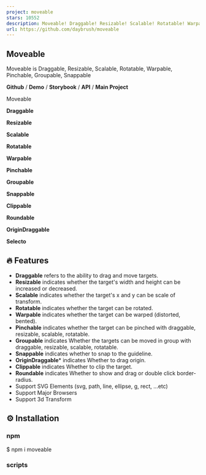```yaml
---
project: moveable
stars: 10552
description: Moveable! Draggable! Resizable! Scalable! Rotatable! Warpable! Pinchable! Groupable! Snappable!
url: https://github.com/daybrush/moveable
---
```


Moveable
--------

Moveable is Draggable, Resizable, Scalable, Rotatable, Warpable, Pinchable, Groupable, Snappable

**Github** / **Demo** / **Storybook** / **API** / **Main Project**

Moveable

**Draggable**

**Resizable**

**Scalable**

**Rotatable**

**Warpable**

**Pinchable**

**Groupable**

**Snappable**

**Clippable**

**Roundable**

**OriginDraggable**

**Selecto**

🔥 Features
-----------

-   **Draggable** refers to the ability to drag and move targets.
-   **Resizable** indicates whether the target's width and height can be increased or decreased.
-   **Scalable** indicates whether the target's x and y can be scale of transform.
-   **Rotatable** indicates whether the target can be rotated.
-   **Warpable** indicates whether the target can be warped (distorted, bented).
-   **Pinchable** indicates whether the target can be pinched with draggable, resizable, scalable, rotatable.
-   **Groupable** indicates Whether the targets can be moved in group with draggable, resizable, scalable, rotatable.
-   **Snappable** indicates whether to snap to the guideline.
-   **OriginDraggable**\* indicates Whether to drag origin.
-   **Clippable** indicates Whether to clip the target.
-   **Roundable** indicates Whether to show and drag or double click border-radius.
-   Support SVG Elements (svg, path, line, ellipse, g, rect, ...etc)
-   Support Major Browsers
-   Support 3d Transform

⚙️ Installation
---------------

### npm

$ npm i moveable

### scripts

<script src\="//daybrush.com/moveable/release/latest/dist/moveable.min.js"\></script\>

📄 Documents
------------

-   **Moveable Handbook**
-   **How to use Group**
-   **How to use custom CSS**
-   **How to make custom able**
-   API Documentation

🚀 How to use
-------------

-   All classes of moveable control box and able elements have a `moveable-` prefix. So please don't put `moveable-` class name in target.

import Moveable from "moveable";

const moveable \= new Moveable(document.body, {
    target: document.querySelector(".target"),
    // If the container is null, the position is fixed. (default: parentElement(document.body))
    container: document.body,
    draggable: true,
    resizable: true,
    scalable: true,
    rotatable: true,
    warpable: true,
    // Enabling pinchable lets you use events that
    // can be used in draggable, resizable, scalable, and rotateable.
    pinchable: true, // \["resizable", "scalable", "rotatable"\]
    origin: true,
    keepRatio: true,
    // Resize, Scale Events at edges.
    edge: false,
    throttleDrag: 0,
    throttleResize: 0,
    throttleScale: 0,
    throttleRotate: 0,
});
/\* draggable \*/
moveable.on("dragStart", ({ target, clientX, clientY }) \=> {
    console.log("onDragStart", target);
}).on("drag", ({
    target, transform,
    left, top, right, bottom,
    beforeDelta, beforeDist, delta, dist,
    clientX, clientY,
}) \=> {
    console.log("onDrag left, top", left, top);
    target!.style.left \= \`${left}px\`;
    target!.style.top \= \`${top}px\`;
    // console.log("onDrag translate", dist);
    // target!.style.transform = transform;
}).on("dragEnd", ({ target, isDrag, clientX, clientY }) \=> {
    console.log("onDragEnd", target, isDrag);
});

/\* resizable \*/
moveable.on("resizeStart", ({ target, clientX, clientY }) \=> {
    console.log("onResizeStart", target);
}).on("resize", ({ target, width, height, dist, delta, clientX, clientY }) \=> {
    console.log("onResize", target);
    delta\[0\] && (target!.style.width \= \`${width}px\`);
    delta\[1\] && (target!.style.height \= \`${height}px\`);
}).on("resizeEnd", ({ target, isDrag, clientX, clientY }) \=> {
    console.log("onResizeEnd", target, isDrag);
});

/\* scalable \*/
moveable.on("scaleStart", ({ target, clientX, clientY }) \=> {
    console.log("onScaleStart", target);
}).on("scale", ({
    target, scale, dist, delta, transform, clientX, clientY,
}: OnScale) \=> {
    console.log("onScale scale", scale);
    target!.style.transform \= transform;
}).on("scaleEnd", ({ target, isDrag, clientX, clientY }) \=> {
    console.log("onScaleEnd", target, isDrag);
});

/\* rotatable \*/
moveable.on("rotateStart", ({ target, clientX, clientY }) \=> {
    console.log("onRotateStart", target);
}).on("rotate", ({ target, beforeDelta, delta, dist, transform, clientX, clientY }) \=> {
    console.log("onRotate", dist);
    target!.style.transform \= transform;
}).on("rotateEnd", ({ target, isDrag, clientX, clientY }) \=> {
    console.log("onRotateEnd", target, isDrag);
});

/\* warpable \*/
this.matrix \= \[
    1, 0, 0, 0,
    0, 1, 0, 0,
    0, 0, 1, 0,
    0, 0, 0, 1,
\];
moveable.on("warpStart", ({ target, clientX, clientY }) \=> {
    console.log("onWarpStart", target);
}).on("warp", ({
    target,
    clientX,
    clientY,
    delta,
    dist,
    multiply,
    transform,
}) \=> {
    console.log("onWarp", target);
    // target.style.transform = transform;
    this.matrix \= multiply(this.matrix, delta);
    target.style.transform \= \`matrix3d(${this.matrix.join(",")})\`;
}).on("warpEnd", ({ target, isDrag, clientX, clientY }) \=> {
    console.log("onWarpEnd", target, isDrag);
});

/\* pinchable \*/
// Enabling pinchable lets you use events that
// can be used in draggable, resizable, scalable, and rotateable.
moveable.on("pinchStart", ({ target, clientX, clientY }) \=> {
    // pinchStart event occur before dragStart, rotateStart, scaleStart, resizeStart
    console.log("onPinchStart");
}).on("pinch", ({ target, clientX, clientY, datas }) \=> {
    // pinch event occur before drag, rotate, scale, resize
    console.log("onPinch");
}).on("pinchEnd", ({ isDrag, target, clientX, clientY, datas }) \=> {
    // pinchEnd event occur before dragEnd, rotateEnd, scaleEnd, resizeEnd
    console.log("onPinchEnd");
});

📦 Packages
-----------

-   **moveable**: A Vanilla Component that create Moveable, Draggable, Resizable, Scalable, Rotatable, Warpable, Pinchable.
-   **react-moveable**: A React Component that create Moveable, Draggable, Resizable, Scalable, Rotatable, Warpable, Pinchable.
-   **preact-moveable**: A Preact Component that create Moveable, Draggable, Resizable, Scalable, Rotatable, Warpable, Pinchable.
-   **ngx-moveable**: An Angular Component that create Moveable, Draggable, Resizable, Scalable, Rotatable, Warpable, Pinchable.
-   **svelte-moveable**: A Svelte Component that create Moveable, Draggable, Resizable, Scalable, Rotatable, Warpable, Pinchable.
-   **lit-moveable**: A Lit Component that create Moveable, Draggable, Resizable, Scalable, Rotatable, Warpable, Pinchable.
-   **vue-moveable**: A Vue Component that create Moveable, Draggable, Resizable, Scalable, Rotatable, Warpable, Pinchable.
-   **vue3-moveable**: A Vue 3 Component that create Moveable, Draggable, Resizable, Scalable, Rotatable, Warpable, Pinchable.

⚙️ Developments
---------------

The `moveable` repo is managed as a monorepo with `yarn`.

yarn config set registry https://registry.npmjs.org/

The main project was made with `react` and I used `croact` to make it lighter with umd.

For development and testing, check in packages/react-moveable.

### `npm run storybook`

```
$ yarn
$ npm run packages:build
$ npm run storybook
```

Runs the app in the development mode.  
Open http://localhost:6006 to view it in the browser.

The page will reload if you make edits.  
You will also see any lint errors in the console.

⭐️ Show Your Support
--------------------

Please give a ⭐️ if this project helped you!

👏 Contributing
---------------

If you have any questions or requests or want to contribute to `moveable` or other packages, please write the issue or give me a Pull Request freely.

### Code Contributors

This project exists thanks to all the people who contribute. \[Contribute\].

🐞 Bug Report
-------------

If you find a bug, please report to us opening a new Issue on GitHub.

Sponsors
--------

### Open Collective Financial Contributors

Become a financial contributor and help us sustain our community. \[Contribute\]

#### Individuals

#### Organizations

Support this project with your organization. Your logo will show up here with a link to your website. \[Contribute\]

📝 License
----------

This project is MIT licensed.

```
MIT License

Copyright (c) 2019 Daybrush

Permission is hereby granted, free of charge, to any person obtaining a copy
of this software and associated documentation files (the "Software"), to deal
in the Software without restriction, including without limitation the rights
to use, copy, modify, merge, publish, distribute, sublicense, and/or sell
copies of the Software, and to permit persons to whom the Software is
furnished to do so, subject to the following conditions:

The above copyright notice and this permission notice shall be included in all
copies or substantial portions of the Software.

THE SOFTWARE IS PROVIDED "AS IS", WITHOUT WARRANTY OF ANY KIND, EXPRESS OR
IMPLIED, INCLUDING BUT NOT LIMITED TO THE WARRANTIES OF MERCHANTABILITY,
FITNESS FOR A PARTICULAR PURPOSE AND NONINFRINGEMENT. IN NO EVENT SHALL THE
AUTHORS OR COPYRIGHT HOLDERS BE LIABLE FOR ANY CLAIM, DAMAGES OR OTHER
LIABILITY, WHETHER IN AN ACTION OF CONTRACT, TORT OR OTHERWISE, ARISING FROM,
OUT OF OR IN CONNECTION WITH THE SOFTWARE OR THE USE OR OTHER DEALINGS IN THE
SOFTWARE.
```
